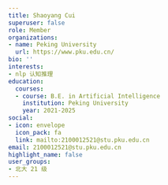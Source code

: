 ```yaml
---
title: Shaoyang Cui
superuser: false
role: Member
organizations:
- name: Peking University
  url: https://www.pku.edu.cn/
bio: ''
interests:
- nlp 认知推理
education:
  courses:
  - course: B.E. in Artificial Intelligence
    institution: Peking University
    year: 2021-2025
social:
- icon: envelope
  icon_pack: fa
  link: mailto:2100012521@stu.pku.edu.cn
email: 2100012521@stu.pku.edu.cn
highlight_name: false
user_groups:
- 北大 21 级
---
```

